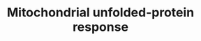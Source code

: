 ---
annotations:
- type: Pathway Ontology
  value: stress response pathway
authors:
- MartijnVanIersel
- AlexanderPico
- MaintBot
- Thomas
- Khanspers
- Ddigles
- Cgrove
- Mkutmon
- Egonw
- Kyook
- Eweitz
communities:
- WormBase_Approved
description: '"Mitochondria are required for numerous essential metabolic processes
  including the regulation of apoptosis; therefore, proper maintenance of the mitochondrial
  proteome is crucial. The protein-folding environment in mitochondria is challenged
  by organelle architecture, the presence of reactive oxygen species and the difficulties
  associated with assembly of the electron transport chain, which consists of components
  encoded by both the mitochondrial and the nuclear genomes. Mitochondria have dedicated
  molecular chaperones and proteases that promote proper protein folding, complex
  assembly and quality control. Work in cultured mammalian cells and Caenorhabditis
  elegans has yielded clues to the mechanisms linking perturbations in the protein-folding
  environment in the mitochondrial matrix to the expression of nuclear genes encoding
  mitochondrial proteins. Here, we review the current knowledge of this mitochondrial
  unfolded protein response (UPRmt), compare it with the better understood UPR of
  the endoplasmic reticulum and highlight its potential impact on development and
  disease." (Haynes and Ron 2010)'
last-edited: 2021-05-16
organisms:
- Caenorhabditis elegans
redirect_from:
- /index.php/Pathway:WP525
- /instance/WP525
schema-jsonld:
- '@context': https://schema.org/
  '@id': https://wikipathways.github.io/pathways/WP525.html
  '@type': Dataset
  creator:
    '@type': Organization
    name: WikiPathways
  description: '"Mitochondria are required for numerous essential metabolic processes
    including the regulation of apoptosis; therefore, proper maintenance of the mitochondrial
    proteome is crucial. The protein-folding environment in mitochondria is challenged
    by organelle architecture, the presence of reactive oxygen species and the difficulties
    associated with assembly of the electron transport chain, which consists of components
    encoded by both the mitochondrial and the nuclear genomes. Mitochondria have dedicated
    molecular chaperones and proteases that promote proper protein folding, complex
    assembly and quality control. Work in cultured mammalian cells and Caenorhabditis
    elegans has yielded clues to the mechanisms linking perturbations in the protein-folding
    environment in the mitochondrial matrix to the expression of nuclear genes encoding
    mitochondrial proteins. Here, we review the current knowledge of this mitochondrial
    unfolded protein response (UPRmt), compare it with the better understood UPR of
    the endoplasmic reticulum and highlight its potential impact on development and
    disease." (Haynes and Ron 2010)'
  keywords:
  - ATFS-1  Fragments
  - Paraquat
  - eIF2-alpha(Y37E3.10)
  - Lon Protease/ C34B2.6
  - translation
  - HSP-60
  - PHB-2
  - Unfolded Proteins
  - Ethidium Bromide
  - hsp-60
  - HAF-1
  - DVE-1
  - UBL-5
  - ClpX-likeProtease/(K07A3.3)
  - GCN-2
  - SPG-7
  - TIMM-23
  - dnj-10
  - ClpX-likeProtease/(D2030.2)
  - Protein Fragments
  - GSP-1
  - hsp-6
  - ATFS-1
  - HSP-6
  - CLPP-1
  - TOMM-40
  license: CC0
  name: Mitochondrial unfolded-protein response
seo: CreativeWork
title: Mitochondrial unfolded-protein response
wpid: WP525
---